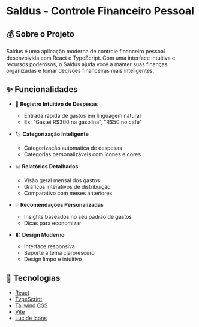 # Saldus - Controle Financeiro Pessoal


## 💰 Sobre o Projeto

Saldus é uma aplicação moderna de controle financeiro pessoal desenvolvida com React e TypeScript. Com uma interface intuitiva e recursos poderosos, o Saldus ajuda você a manter suas finanças organizadas e tomar decisões financeiras mais inteligentes.

## ✨ Funcionalidades

- 📝 **Registro Intuitivo de Despesas**
  - Entrada rápida de gastos em linguagem natural
  - Ex: "Gastei R$300 na gasolina", "R$50 no café"

- 🏷️ **Categorização Inteligente**
  - Categorização automática de despesas
  - Categorias personalizáveis com ícones e cores

- 📊 **Relatórios Detalhados**
  - Visão geral mensal dos gastos
  - Gráficos interativos de distribuição
  - Comparativo com meses anteriores

- 💡 **Recomendações Personalizadas**
  - Insights baseados no seu padrão de gastos
  - Dicas para economizar

- 🌓 **Design Moderno**
  - Interface responsiva
  - Suporte a tema claro/escuro
  - Design limpo e intuitivo

## 🚀 Tecnologias

- [React](https://reactjs.org/)
- [TypeScript](https://www.typescriptlang.org/)
- [Tailwind CSS](https://tailwindcss.com/)
- [Vite](https://vitejs.dev/)
- [Lucide Icons](https://lucide.dev/)
